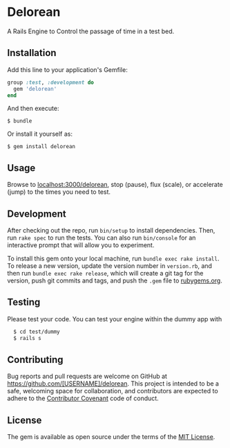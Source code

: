 # Delorean

A Rails Engine to Control the passage of time in a test bed.

## Installation

Add this line to your application's Gemfile:

```ruby
group :test, :development do
  gem 'delorean'
end
```

And then execute:

    $ bundle

Or install it yourself as:

    $ gem install delorean

## Usage

Browse to [localhost:3000/delorean](localhost:3000/delorean), stop (pause),
flux (scale), or accelerate (jump) to the times you need to test.

## Development

After checking out the repo, run `bin/setup` to install dependencies. Then, run `rake spec` to run the tests. You can also run `bin/console` for an interactive prompt that will allow you to experiment.

To install this gem onto your local machine, run `bundle exec rake install`. To release a new version, update the version number in `version.rb`, and then run `bundle exec rake release`, which will create a git tag for the version, push git commits and tags, and push the `.gem` file to [rubygems.org](https://rubygems.org).

## Testing

Please test your code. You can test your engine within the dummy app with
```bash
  $ cd test/dummy
  $ rails s
```

## Contributing

Bug reports and pull requests are welcome on GitHub at https://github.com/[USERNAME]/delorean. This project is intended to be a safe, welcoming space for collaboration, and contributors are expected to adhere to the [Contributor Covenant](http://contributor-covenant.org) code of conduct.


## License

The gem is available as open source under the terms of the [MIT License](http://opensource.org/licenses/MIT).
